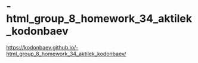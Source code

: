 # -html_group_8_homework_34_aktilek_kodonbaev
https://kodonbaev.github.io/-html_group_8_homework_34_aktilek_kodonbaev/
